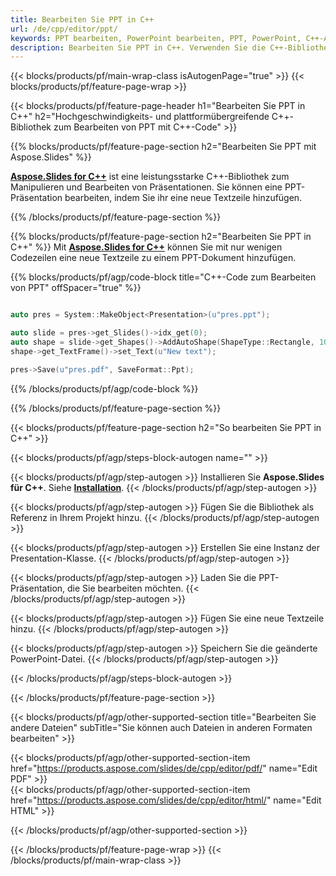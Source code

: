 ```yaml
---
title: Bearbeiten Sie PPT in C++
url: /de/cpp/editor/ppt/
keywords: PPT bearbeiten, PowerPoint bearbeiten, PPT, PowerPoint, C++-API, C++-Bibliothek
description: Bearbeiten Sie PPT in C++. Verwenden Sie die C++-Bibliotheks-API, um PowerPoint-Präsentationen zu bearbeiten
---
```


{{< blocks/products/pf/main-wrap-class isAutogenPage="true" >}}
{{< blocks/products/pf/feature-page-wrap >}}

{{< blocks/products/pf/feature-page-header h1="Bearbeiten Sie PPT in C++" h2="Hochgeschwindigkeits- und plattformübergreifende C++-Bibliothek zum Bearbeiten von PPT mit C++-Code" >}}

{{% blocks/products/pf/feature-page-section h2="Bearbeiten Sie PPT mit Aspose.Slides" %}}

[**Aspose.Slides for C++**](https://products.aspose.com/slides/de/cpp/) ist eine leistungsstarke C++-Bibliothek zum Manipulieren und Bearbeiten von Präsentationen. Sie können eine PPT-Präsentation bearbeiten, indem Sie ihr eine neue Textzeile hinzufügen. 

{{% /blocks/products/pf/feature-page-section %}}




{{% blocks/products/pf/feature-page-section  h2="Bearbeiten Sie PPT in C++" %}}
Mit [**Aspose.Slides for C++**](https://products.aspose.com/slides/de/cpp/) können Sie mit nur wenigen Codezeilen eine neue Textzeile zu einem PPT-Dokument hinzufügen.

{{% blocks/products/pf/agp/code-block title="C++-Code zum Bearbeiten von PPT" offSpacer="true" %}}
```cpp

auto pres = System::MakeObject<Presentation>(u"pres.ppt");

auto slide = pres->get_Slides()->idx_get(0);
auto shape = slide->get_Shapes()->AddAutoShape(ShapeType::Rectangle, 10.0f, 10.0f, 100.0f, 50.0f);
shape->get_TextFrame()->set_Text(u"New text");

pres->Save(u"pres.pdf", SaveFormat::Ppt);
```
{{% /blocks/products/pf/agp/code-block %}}

{{% /blocks/products/pf/feature-page-section %}}




{{< blocks/products/pf/feature-page-section  h2="So bearbeiten Sie PPT in C++" >}}


{{< blocks/products/pf/agp/steps-block-autogen name="" >}}


{{< blocks/products/pf/agp/step-autogen >}}
Installieren Sie **Aspose.Slides für C++**. Siehe [**Installation**](https://docs.aspose.com/slides/cpp/installation/).
{{< /blocks/products/pf/agp/step-autogen >}}

{{< blocks/products/pf/agp/step-autogen >}}
Fügen Sie die Bibliothek als Referenz in Ihrem Projekt hinzu.
{{< /blocks/products/pf/agp/step-autogen >}}

{{< blocks/products/pf/agp/step-autogen >}}
Erstellen Sie eine Instanz der Presentation-Klasse.
{{< /blocks/products/pf/agp/step-autogen >}}

{{< blocks/products/pf/agp/step-autogen >}}
Laden Sie die PPT-Präsentation, die Sie bearbeiten möchten.
{{< /blocks/products/pf/agp/step-autogen >}}

{{< blocks/products/pf/agp/step-autogen >}}
Fügen Sie eine neue Textzeile hinzu.
{{< /blocks/products/pf/agp/step-autogen >}}

{{< blocks/products/pf/agp/step-autogen >}}
Speichern Sie die geänderte PowerPoint-Datei.
{{< /blocks/products/pf/agp/step-autogen >}}


{{< /blocks/products/pf/agp/steps-block-autogen >}}


{{< /blocks/products/pf/feature-page-section >}}




{{< blocks/products/pf/agp/other-supported-section title="Bearbeiten Sie andere Dateien" subTitle="Sie können auch Dateien in anderen Formaten bearbeiten" >}}

{{< blocks/products/pf/agp/other-supported-section-item href="https://products.aspose.com/slides/de/cpp/editor/pdf/" name="Edit PDF" >}}    
{{< blocks/products/pf/agp/other-supported-section-item href="https://products.aspose.com/slides/de/cpp/editor/html/" name="Edit HTML" >}}  



{{< /blocks/products/pf/agp/other-supported-section >}}

{{< /blocks/products/pf/feature-page-wrap >}}
{{< /blocks/products/pf/main-wrap-class >}}